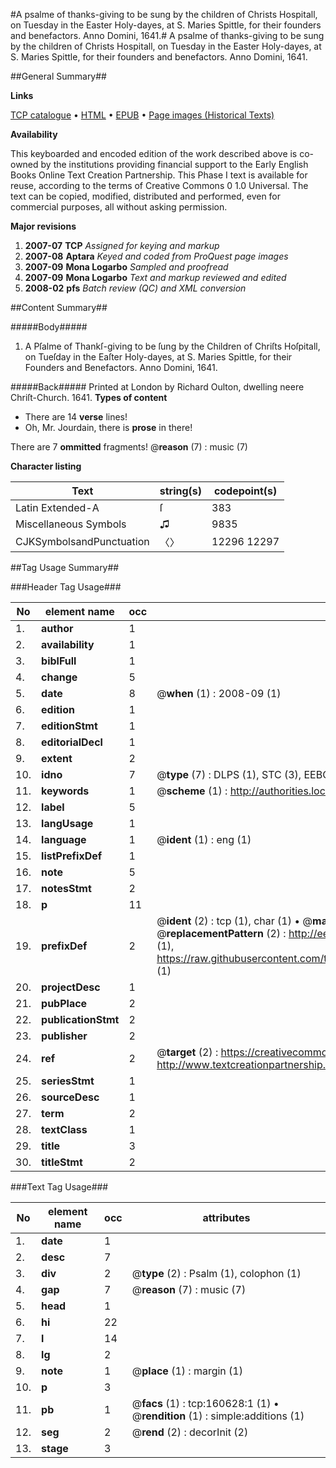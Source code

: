 #A psalme of thanks-giving to be sung by the children of Christs Hospitall, on Tuesday in the Easter Holy-dayes, at S. Maries Spittle, for their founders and benefactors. Anno Domini, 1641.#
A psalme of thanks-giving to be sung by the children of Christs Hospitall, on Tuesday in the Easter Holy-dayes, at S. Maries Spittle, for their founders and benefactors. Anno Domini, 1641.

##General Summary##

**Links**

[TCP catalogue](http://www.ota.ox.ac.uk/tcp/)  • 
[HTML](http://tei.it.ox.ac.uk/tcp/Texts-HTML/free/A91/A91325.html)  • 
[EPUB](http://tei.it.ox.ac.uk/tcp/Texts-EPUB/free/A91/A91325.epub) • 
[Page images (Historical Texts)](https://data.historicaltexts.jisc.ac.uk/view?pubId=eebo-99868760e&pageId=eebo-99868760e-160628-1)

**Availability**

This keyboarded and encoded edition of the
	       work described above is co-owned by the institutions
	       providing financial support to the Early English Books
	       Online Text Creation Partnership. This Phase I text is
	       available for reuse, according to the terms of Creative
	       Commons 0 1.0 Universal. The text can be copied,
	       modified, distributed and performed, even for
	       commercial purposes, all without asking permission.

**Major revisions**

1. __2007-07__ __TCP__ *Assigned for keying and markup*
1. __2007-08__ __Aptara__ *Keyed and coded from ProQuest page images*
1. __2007-09__ __Mona Logarbo__ *Sampled and proofread*
1. __2007-09__ __Mona Logarbo__ *Text and markup reviewed and edited*
1. __2008-02__ __pfs__ *Batch review (QC) and XML conversion*

##Content Summary##

#####Body#####

1. A Pſalme of Thankſ-giving to be ſung
by the Children of Chriſts Hoſpitall, on Tueſday in the
Eaſter Holy-dayes, at S. Maries Spittle, for their Founders
and Benefactors. Anno Domini, 1641.

#####Back#####
Printed at London by Richard Oulton, dwelling
neere Chriſt-Church. 1641.
**Types of content**

  * There are 14 **verse** lines!
  * Oh, Mr. Jourdain, there is **prose** in there!

There are 7 **ommitted** fragments! 
 @__reason__ (7) : music (7)

**Character listing**


|Text|string(s)|codepoint(s)|
|---|---|---|
|Latin Extended-A|ſ|383|
|Miscellaneous Symbols|♫|9835|
|CJKSymbolsandPunctuation|〈〉|12296 12297|

##Tag Usage Summary##

###Header Tag Usage###

|No|element name|occ|attributes|
|---|---|---|---|
|1.|__author__|1||
|2.|__availability__|1||
|3.|__biblFull__|1||
|4.|__change__|5||
|5.|__date__|8| @__when__ (1) : 2008-09 (1)|
|6.|__edition__|1||
|7.|__editionStmt__|1||
|8.|__editorialDecl__|1||
|9.|__extent__|2||
|10.|__idno__|7| @__type__ (7) : DLPS (1), STC (3), EEBO-CITATION (1), PROQUEST (1), VID (1)|
|11.|__keywords__|1| @__scheme__ (1) : http://authorities.loc.gov/ (1)|
|12.|__label__|5||
|13.|__langUsage__|1||
|14.|__language__|1| @__ident__ (1) : eng (1)|
|15.|__listPrefixDef__|1||
|16.|__note__|5||
|17.|__notesStmt__|2||
|18.|__p__|11||
|19.|__prefixDef__|2| @__ident__ (2) : tcp (1), char (1)  •  @__matchPattern__ (2) : ([0-9\-]+):([0-9IVX]+) (1), (.+) (1)  •  @__replacementPattern__ (2) : http://eebo.chadwyck.com/downloadtiff?vid=$1&page=$2 (1), https://raw.githubusercontent.com/textcreationpartnership/Texts/master/tcpchars.xml#$1 (1)|
|20.|__projectDesc__|1||
|21.|__pubPlace__|2||
|22.|__publicationStmt__|2||
|23.|__publisher__|2||
|24.|__ref__|2| @__target__ (2) : https://creativecommons.org/publicdomain/zero/1.0/ (1), http://www.textcreationpartnership.org/docs/. (1)|
|25.|__seriesStmt__|1||
|26.|__sourceDesc__|1||
|27.|__term__|2||
|28.|__textClass__|1||
|29.|__title__|3||
|30.|__titleStmt__|2||


###Text Tag Usage###

|No|element name|occ|attributes|
|---|---|---|---|
|1.|__date__|1||
|2.|__desc__|7||
|3.|__div__|2| @__type__ (2) : Psalm (1), colophon (1)|
|4.|__gap__|7| @__reason__ (7) : music (7)|
|5.|__head__|1||
|6.|__hi__|22||
|7.|__l__|14||
|8.|__lg__|2||
|9.|__note__|1| @__place__ (1) : margin (1)|
|10.|__p__|3||
|11.|__pb__|1| @__facs__ (1) : tcp:160628:1 (1)  •  @__rendition__ (1) : simple:additions (1)|
|12.|__seg__|2| @__rend__ (2) : decorInit (2)|
|13.|__stage__|3||
